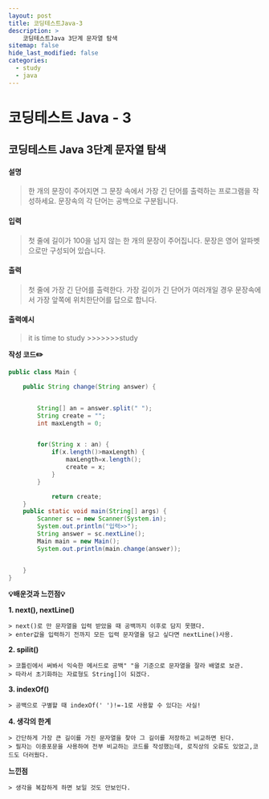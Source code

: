 ```yaml
---
layout: post
title: 코딩테스트Java-3
description: >
    코딩테스트Java 3단계 문자열 탐색
sitemap: false
hide_last_modified: false
categories:
  - study
  - java
---
```


# 코딩테스트 Java - 3

## 코딩테스트 Java 3단계 문자열 탐색

#### 설명

>한 개의 문장이 주어지면 그 문장 속에서 가장 긴 단어를 출력하는 프로그램을 작성하세요.
> 문장속의 각 단어는 공백으로 구분됩니다.

#### 입력
>첫 줄에 길이가 100을 넘지 않는 한 개의 문장이 주어집니다. 문장은 영어 알파벳으로만 구성되어 있습니다.

#### 출력
>첫 줄에 가장 긴 단어를 출력한다. 가장 길이가 긴 단어가 여러개일 경우 문장속에서 가장 앞쪽에 위치한단어를 답으로 합니다.

#### 출력예시
> it is time to study >>>>>>>study

**작성 코드✏️**
~~~java
public class Main {

	public String change(String answer) {


		String[] an = answer.split(" ");
		String create = "";
		int maxLength = 0;


		for(String x : an) {
			if(x.length()>maxLength) {
				maxLength=x.length();
				create = x;
			}
		}

			return create;
	}
	public static void main(String[] args) {
		Scanner sc = new Scanner(System.in);
		System.out.println("입력>>");
		String answer = sc.nextLine();
		Main main = new Main();
		System.out.println(main.change(answer));


	}
}
~~~

**💡배운것과 느낀점💡**

**1. next(), nextLine()**
~~~
> next()로 만 문자열을 입력 받았을 때 공백까지 이후로 담지 못했다.
> enter값을 입력하기 전까지 모든 입력 문자열을 담고 싶다면 nextLine()사용.
~~~

**2. spilit()**
~~~
> 코틀린에서 써봐서 익숙한 메서드로 공백" "을 기준으로 문자열을 잘라 배열로 보관.
> 따라서 초기화하는 자료형도 String[]이 되겠다.
~~~

**3. indexOf()**
~~~
> 공백으로 구별할 때 indexOf(' ')!=-1로 사용할 수 있다는 사실!
~~~
**4. 생각의 한계**
~~~
> 간단하게 가장 큰 길이를 가진 문자열을 찾아 그 길이를 저장하고 비교하면 된다.
> 필자는 이중포문을 사용하여 전부 비교하는 코드를 작성했는데, 로직상의 오류도 있었고,코드도 더러웠다.
~~~

**느낀점**
~~~
> 생각을 복잡하게 하면 보일 것도 안보인다.
~~~
